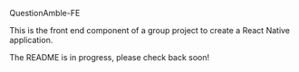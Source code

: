 QuestionAmble-FE

This is the front end component of a group project to create a React Native application.

The README is in progress, please check back soon!
